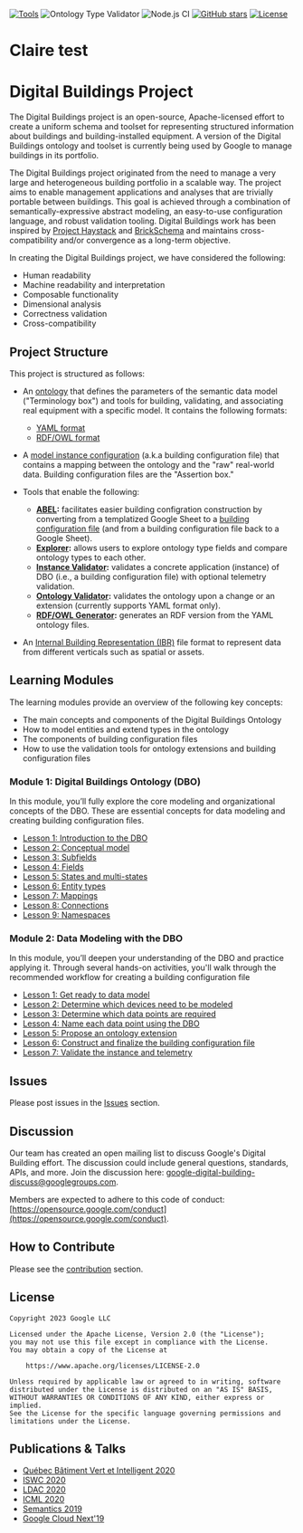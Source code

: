 [![Tools](https://github.com/google/digitalbuildings/actions/workflows/tools.yml/badge.svg)](https://github.com/google/digitalbuildings/actions/workflows/tools.yml)
![Ontology Type Validator](https://github.com/google/digitalbuildings/workflows/Ontology%20Type%20Validator/badge.svg)
![Node.js CI](https://github.com/google/digitalbuildings/workflows/Node.js%20CI/badge.svg)
[![GitHub stars](https://img.shields.io/github/stars/google/digitalbuildings.svg)](https://github.com/google/digitalbuildings/stargazers)
[![License](https://img.shields.io/badge/License-Apache%202.0-blue.svg)](https://opensource.org/licenses/Apache-2.0)

# Claire test

# Digital Buildings Project

The Digital Buildings project is an open-source, Apache-licensed effort to create a uniform schema and toolset for representing structured information about buildings and building-installed equipment. A version of the Digital Buildings ontology and toolset is currently being used by Google to manage buildings in its portfolio. 

The Digital Buildings project originated from the need to manage a very large and heterogeneous building portfolio in a scalable way. The project aims to enable management applications and analyses that are trivially portable between buildings. This goal is achieved through a combination of semantically-expressive abstract modeling, an easy-to-use configuration language, and robust validation tooling. Digital Buildings work has been inspired by [Project Haystack](https://project-haystack.org/tag) and [BrickSchema](https://brickschema.org/) and maintains cross-compatibility and/or convergence as a long-term objective.

In creating the Digital Buildings project, we have considered the following:

* Human readability
* Machine readability and interpretation
* Composable functionality
* Dimensional analysis
* Correctness validation
* Cross-compatibility

## Project Structure

This project is structured as follows:
*  An [ontology](./ontology/README.md) that defines the parameters of the semantic data model ("Terminology box") and tools for building, validating, and associating real equipment with a specific model. It contains the following formats:
   * [YAML format](./ontology/yaml/README.md)
   * [RDF/OWL format](./ontology/rdf/README.md)

* A [model instance configuration](./ontology/docs/building_config.md) (a.k.a building configuration file) that contains a mapping between the ontology and the "raw" real-world data. Building configuration files are the "Assertion box."
* Tools that enable the following:
  * [**ABEL**](./tools/abel/README.md)**:** facilitates easier building configration construction by converting from a templatized Google Sheet to a [building configuration file](./ontology/docs/building_config.md) (and from a building configuration file back to a Google Sheet).
  * [**Explorer**](./tools/explorer/README.md)**:** allows users to explore ontology type fields and compare ontology types to each other.
  * [**Instance Validator**](./tools/validators/ontology_validator/README.md)**:** validates a concrete application (instance) of DBO (i.e., a building configuration file) with optional telemetry validation.
  * [**Ontology Validator**](./tools/validators/ontology_validator/README.md)**:** validates the ontology upon a change or an extension (currently supports YAML format only).
  * [**RDF/OWL Generator**](./tools/rdf_generator/README.md)**:** generates an RDF version from the YAML ontology files.
* An [Internal Building Representation (IBR)](./ibr/README.md) file format to represent data from different verticals such as spatial or assets.

## Learning Modules
The learning modules provide an overview of the following key concepts:
* The main concepts and components of the Digital Buildings Ontology
* How to model entities and extend types in the ontology
* The components of building configuration files
* How to use the validation tools for ontology extensions and building configuration files

### Module 1: Digital Buildings Ontology (DBO)
In this module, you’ll fully explore the core modeling and organizational concepts of the DBO. These are essential concepts for data modeling and creating building configuration files.


* [Lesson 1: Introduction to the DBO](./ontology/docs/learning/Module_1_Lesson_1_Introduction_to_the_DBO.pdf)
* [Lesson 2: Conceptual model](./ontology/docs/learning/Module_1_Lesson_2_Conceptual_model.pdf)
* [Lesson 3: Subfields](./ontology/docs/learning/Module_1_Lesson_3_Subfields.pdf)
* [Lesson 4: Fields](./ontology/docs/learning/Module_1_Lesson_4_Fields.pdf)
* [Lesson 5: States and multi-states](./ontology/docs/learning/Module_1_Lesson_5_States_and_multistates.pdf)
* [Lesson 6: Entity types](./ontology/docs/learning/Module_1_Lesson_6_Entity_types.pdf)
* [Lesson 7: Mappings](./ontology/docs/learning/Module_1_Lesson_7_Mappings.pdf)
* [Lesson 8: Connections](./ontology/docs/learning/Module_1_Lesson_8_Connections.pdf)
* [Lesson 9: Namespaces](./ontology/docs/learning/Module_1_Lesson_9_Namespaces.pdf)


### Module 2: Data Modeling with the DBO

In this module, you’ll deepen your understanding of the DBO and practice applying it. Through several hands-on activities, you'll walk through the recommended workflow for creating a building configuration file


* [Lesson 1: Get ready to data model](./ontology/docs/learning/Module_2_Lesson_1_Get_ready_to_data_model.pdf)
* [Lesson 2: Determine which devices need to be modeled](./ontology/docs/learning/Module_2_Lesson_2_Determine_which_devices_need_to_be_modeled.pdf)
* [Lesson 3: Determine which data points are required](./ontology/docs/learning/Module_2_Lesson_3_Determine_which_data_points_are_required.pdf)
* [Lesson 4: Name each data point using the DBO](./ontology/docs/learning/Module_2_Lesson_4_Name_each_data_point_using_the_DBO.pdf)
* [Lesson 5: Propose an ontology extension](./ontology/docs/learning/Module_2_Lesson_5_Propose_an_ontology_extension.pdf)
* [Lesson 6: Construct and finalize the building configuration file](./ontology/docs/learning/Module_2_Lesson_6_Construct_and_finalize_the_building_configuration_file.pdf)
* [Lesson 7: Validate the instance and telemetry](./ontology/docs/learning/Module_2_Lesson_7_Validate_the_instance_and_telemetry.pdf)


## Issues
Please post issues in the [Issues](https://github.com/google/digitalbuildings/issues) section.

## Discussion
Our team has created an open mailing list to discuss Google's Digital Building effort. The discussion could include general questions, standards, APIs, and more. Join the discussion here: [google-digital-building-discuss@googlegroups.com](mailto:google-digital-building-discuss@googlegroups.com).

Members are expected to adhere to this code of conduct: [https://opensource.google.com/conduct](https://opensource.google.com/conduct).

## How to Contribute

Please see the [contribution](CONTRIBUTING.md) section.

## License
```
Copyright 2023 Google LLC

Licensed under the Apache License, Version 2.0 (the "License");
you may not use this file except in compliance with the License.
You may obtain a copy of the License at

    https://www.apache.org/licenses/LICENSE-2.0

Unless required by applicable law or agreed to in writing, software
distributed under the License is distributed on an "AS IS" BASIS,
WITHOUT WARRANTIES OR CONDITIONS OF ANY KIND, either express or implied.
See the License for the specific language governing permissions and
limitations under the License.
```

## Publications & Talks
* [Québec Bâtiment Vert et Intelligent 2020](https://www.eventbrite.ca/e/billets-rendez-vous-annuel-quebec-bvi-presente-par-google-128034116489)
* [ISWC 2020](http://ceur-ws.org/Vol-2721/paper510.pdf)
* [LDAC 2020](http://linkedbuildingdata.net/ldac2020/abstracts.html#industry10)
* [ICML 2020](http://proceedings.mlr.press/v119/sipple20a/sipple20a.pdf)
* [Semantics 2019](https://2019.semantics.cc/role-semantics-googles-smart-building-platform)
* [Google Cloud Next'19](https://youtu.be/Zz6jkLYkzSQ)
